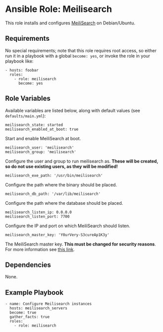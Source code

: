 Ansible Role: Meilisearch
=========================

This role installs and configures [MeiliSearch](https://www.meilisearch.com/docs) on Debian/Ubuntu.

Requirements
------------

No special requirements; note that this role requires root access, so either run it in a playbook with a global `become: yes`, or invoke the role in your playbook like:

    - hosts: foobar
      roles:
        - role: meilisearch
          become: yes

Role Variables
--------------

Available variables are listed below, along with default values (see `defaults/main.yml`):

    meilisearch_state: started
    meilisearch_enabled_at_boot: true

Start and enable MeiliSearch at boot.

    meilisearch_user: 'meilisearch'
    meilisearch_group: 'meilisearch'

Configure the user and group to run meilisearch as. **These will be created, so do not use existing users, as they will be modified!**

    meilisearch_exe_path: '/usr/bin/meilisearch'

Configure the path where the binary should be placed.

    meilisearch_db_path: '/var/lib/meilisearch'

Configure the path where the database should be placed.

    meilisearch_listen_ip: 0.0.0.0
    meilisearch_listen_port: 7700

Configure the IP and port on which MeiliSearch should listen.

    meilisearch_master_key: 'Y0urVery-S3cureAp1K3y'

The MeiliSearch master key. **This must be changed for security reasons**. For more information see [this link](https://www.meilisearch.com/docs/learn/self_hosted/configure_meilisearch_at_launch#master-key).

Dependencies
------------

None.

Example Playbook
----------------

    - name: Configure Meilisearch instances
      hosts: meilisearch_servers
      become: true
      gather_facts: true
      roles:
        - role: meilisearch

